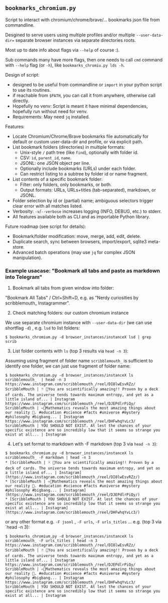 ## `bookmarks_chromium.py`

Script to interact with chromium/chrome/brave/... bookmarks json file from commandline.

Desgined to serve users using multiple profiles and/or multiple `--user-data-dir=` separate browser instances via separate directories roots.

Most up to date info about flags via `--help` of course :).

Sub commands many have more flags, then one needs to call `cmd` command with `--help` flag (or `-h`), like `bookmarks_chromiu.py lds -h`.

Design of script:

* designed to be useful from commandline or `import` in your python script to use its routines.
* if reachable from `$PATH`, you can call it from anywhere, otherwise call directly.
* Hopefully no venv: Script is meant it have minimal dependencies, hopefully run without need for venv.
* Requirements: May need `jq` installed.

Features:
* Locate Chromium/Chrome/Brave bookmarks file automatically for default or custom user-data-dir and profile, or via explicit path.
* List bookmark folders (directories) in multiple formats:
  * Unix-style `/` path tree (like `find`), optionally with folder id.
  * CSV: `id`, `parent_id`, `name`.
  * JSONL: one JSON object per line.
  * Optionally include bookmarks (URLs) under each folder.
  * Can restrict listing to a subtree by folder id or name fragment.
* List contents of a specific bookmark folder:
  * Filter: only folders, only bookmarks, or both.
  * Output formats: URLs, URLs+titles (tab-separated), markdown, or JSONL.
* Folder selection by id or (partial) name; ambiguous selectors trigger clear error with all matches listed.
* Verbosity: `-v`/`--verbose` increases logging (INFO, DEBUG, etc.) to stderr.
* All features available both as CLI and as importable Python library.

Future roadmap (see script for details):
* Bookmark/folder modification: move, merge, add, edit, delete.
* Duplicate search, sync between browsers, import/export, sqlite3 meta-store.
* Advanced batch operations (may use `jq` for complex JSON manipulation).

### Example usacase: "Bookmark all tabs and paste as markdown into Telegram"

1. Bookmark all tabs from given window into folder:

"Bookmark All Tabs" / Ctrl+Shift+D, e.g. as "Nerdy curiosities by scribblemouth_ Instagrammer".

2. Check matching folders: our custom chromium instance

We use separate chromium instance with `--user-data-dir` (we can use shortflag `-d`) , e.g. `lsd` to list folders:

```
$ bookmarks_chromium.py -d browser_instances/instanceX lsd | grep scrib
```

3. List folder contents with `ls` (top 3 results via `head -n 3`):

Assuming using fragment of folder name `scribblemouth_` is sufficient to identify one folder, we can just use fragment of folder name:

```
$ bookmarks_chromium.py -d browser_instances/instanceX ls scribblemouth_  | head -n 3
https://www.instagram.com/scribblemouth_/reel/DI8lwEsvRZz/      ScribbleMouth | 🃏 🧠You are scientifically amazing!! Proven by a deck of cards. The universe tends towards maximum entropy, and yet as a little island of... | Instagram
https://www.instagram.com/scribblemouth_/reel/DJEPdlrPiQy/      ScribbleMouth | ♾🔭Mathematics reveals the most amazing things about our reality 🧠. #education #science #facts #universe #mystery #philosophy #bigbang... | Instagram
https://www.instagram.com/scribblemouth_/reel/DHFwhqYvLc3/      ScribbleMouth | YOU SHOULD NOT EXIST. At lest the chances of your specific existence are so incredibly low that it seems so strange you exist at all... | Instagram
```

4. Let's set format to markdown with -F markdown (top 3 via `head -n 3`):

```
$ bookmarks_chromium.py -d browser_instances/instanceX ls scribblemouth_ -F markdown | head -n 3
* [ScribbleMouth | 🃏 🧠You are scientifically amazing!! Proven by a deck of cards. The universe tends towards maximum entropy, and yet as a little island of... | Instagram](https://www.instagram.com/scribblemouth_/reel/DI8lwEsvRZz/)
* [ScribbleMouth | ♾🔭Mathematics reveals the most amazing things about our reality 🧠. #education #science #facts #universe #mystery #philosophy #bigbang... | Instagram](https://www.instagram.com/scribblemouth_/reel/DJEPdlrPiQy/)
* [ScribbleMouth | YOU SHOULD NOT EXIST. At lest the chances of your specific existence are so incredibly low that it seems so strange you exist at all... | Instagram](https://www.instagram.com/scribblemouth_/reel/DHFwhqYvLc3/)
```

or any other format e.g. `-F jsonl` , `-F urls`, `-F urls_titles` ... e.g. (top 3 via `head -n 3):

```
$ bookmarks_chromium.py -d browser_instances/instanceX ls scribblemouth_ -F urls_titles | head -n 3
https://www.instagram.com/scribblemouth_/reel/DI8lwEsvRZz/      ScribbleMouth | 🃏 🧠You are scientifically amazing!! Proven by a deck of cards. The universe tends towards maximum entropy, and yet as a little island of... | Instagram
https://www.instagram.com/scribblemouth_/reel/DJEPdlrPiQy/      ScribbleMouth | ♾🔭Mathematics reveals the most amazing things about our reality 🧠. #education #science #facts #universe #mystery #philosophy #bigbang... | Instagram
https://www.instagram.com/scribblemouth_/reel/DHFwhqYvLc3/      ScribbleMouth | YOU SHOULD NOT EXIST. At lest the chances of your specific existence are so incredibly low that it seems so strange you exist at all... | Instagram
```
